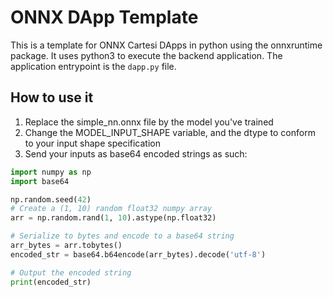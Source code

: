 # ONNX DApp Template

This is a template for ONNX Cartesi DApps in python using the onnxruntime package. It uses python3 to execute the backend application.
The application entrypoint is the `dapp.py` file.

## How to use it
1. Replace the simple_nn.onnx file by the model you've trained
2. Change the MODEL_INPUT_SHAPE variable, and the dtype to conform to your input shape specification
3. Send your inputs as base64 encoded strings as such:
```python
import numpy as np
import base64

np.random.seed(42)
# Create a (1, 10) random float32 numpy array
arr = np.random.rand(1, 10).astype(np.float32)

# Serialize to bytes and encode to a base64 string
arr_bytes = arr.tobytes()
encoded_str = base64.b64encode(arr_bytes).decode('utf-8')

# Output the encoded string
print(encoded_str)
```
